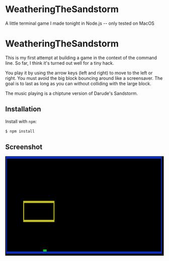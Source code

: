# WeatheringTheSandstorm
A little terminal game I made tonight in Node.js -- only tested on MacOS

WeatheringTheSandstorm
========

This is my first attempt at building a game in the context of the command line.
So far, I think it's turned out well for a tiny hack.

You play it by using the arrow keys (left and right) to move to the left or right. You must avoid
the big block bouncing around like a screensaver. The goal is to last as long as you can without
colliding with the large block.

The music playing is a chiptune version of Darude's Sandstorm.

Installation
------------

Install with `npm`:

``` bash
$ npm install
```

Screenshot
----------

![img](https://raw.githubusercontent.com/ahermida/WeatheringTheSandstorm/master/screenshot.png "gameplay!")
